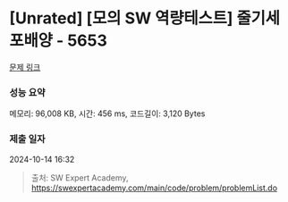 # [Unrated] [모의 SW 역량테스트] 줄기세포배양 - 5653 

[문제 링크](https://swexpertacademy.com/main/code/problem/problemDetail.do?contestProbId=AWXRJ8EKe48DFAUo) 

### 성능 요약

메모리: 96,008 KB, 시간: 456 ms, 코드길이: 3,120 Bytes

### 제출 일자

2024-10-14 16:32



> 출처: SW Expert Academy, https://swexpertacademy.com/main/code/problem/problemList.do